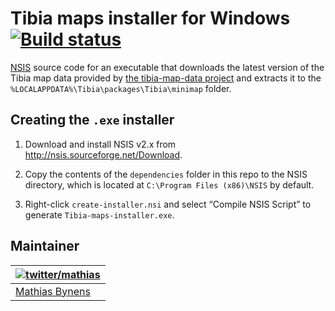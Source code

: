 # Tibia maps installer for Windows [![Build status](https://travis-ci.org/tibiamaps/tibia-maps-installer-windows.svg)](https://travis-ci.org/tibiamaps/tibia-maps-installer-windows)

[NSIS](http://nsis.sourceforge.net/) source code for an executable that downloads the latest version of the Tibia map data provided by [the tibia-map-data project](https://github.com/tibiamaps/tibia-map-data) and extracts it to the `%LOCALAPPDATA%\Tibia\packages\Tibia\minimap` folder.

## Creating the `.exe` installer

1. Download and install NSIS v2.x from <http://nsis.sourceforge.net/Download>.

2. Copy the contents of the `dependencies` folder in this repo to the NSIS directory, which is located at `C:\Program Files (x86)\NSIS` by default.

3. Right-click `create-installer.nsi` and select “Compile NSIS Script” to generate `Tibia-maps-installer.exe`.

## Maintainer

| [![twitter/mathias](https://gravatar.com/avatar/24e08a9ea84deb17ae121074d0f17125?s=70)](https://twitter.com/mathias "Follow @mathias on Twitter") |
|---|
| [Mathias Bynens](https://mathiasbynens.be/) |

